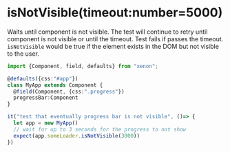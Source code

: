 # isNotVisible(timeout:number=5000)
Waits until component is not visible. The test will continue to retry until component is not visible or until the timeout. Test fails if passes the timeout. `isNotVisible` would be true if the element exists in the DOM but not visible to the user.


```typescript
import {Component, field, defaults} from "xenon";

@defaults({css:"#app"})
class MyApp extends Component {
  @field(Component, {css:".progress"})
  progressBar:Component
}

it("test that eventually progress bar is not visible", ()=> {
  let app = new MyApp()
  // wait for up to 3 seconds for the progress to not show
  expect(app.someLoader.isNotVisible(3000))
})

```
